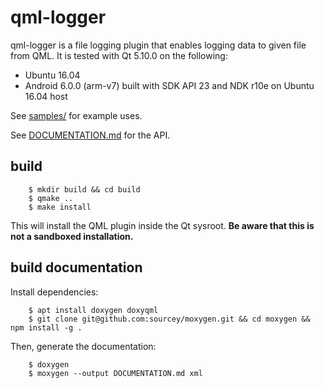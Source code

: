 qml-logger
==========

qml-logger is a file logging plugin that enables logging data to given file from QML. It is tested with Qt 5.10.0 on the
following:

  - Ubuntu 16.04
  - Android 6.0.0 (arm-v7) built with SDK API 23 and NDK r10e on Ubuntu 16.04 host

See [samples/](samples/) for example uses.

See [DOCUMENTATION.md](DOCUMENTATION.md) for the API.

build
-----

```
    $ mkdir build && cd build
    $ qmake ..
    $ make install
```

This will install the QML plugin inside the Qt sysroot. **Be aware that this is not a sandboxed installation.**

build documentation
-------------------

Install dependencies:
```
    $ apt install doxygen doxyqml
    $ git clone git@github.com:sourcey/moxygen.git && cd moxygen && npm install -g .
```

Then, generate the documentation:
```
    $ doxygen
    $ moxygen --output DOCUMENTATION.md xml
```
